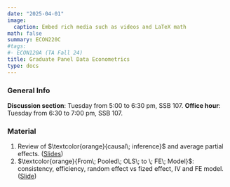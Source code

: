 ```yaml
---
date: "2025-04-01"
image:
  caption: Embed rich media such as videos and LaTeX math
math: false
summary: ECON220C
#tags:
#- ECON120A (TA Fall 24)
title: Graduate Panel Data Econometrics
type: docs
---
```

### General Info 
__Discussion section__: Tuesday from 5:00 to 6:30 pm, SSB 107. __Office hour__: Tuesday from 6:30 to 7:00 pm, SSB 107. 

### Material 
1. Review of $\textcolor{orange}{causal\; inference}$ and average partial effects. ([Slides](https://lapobini.github.io/discussion/ECON220C_spring25/ds1.pdf))
2. $\textcolor{orange}{From\; Pooled\; OLS\; to \; FE\; Model}$: consistency, efficiency, random effect vs fized effect, IV and FE model. ([Slide](https://lapobini.github.io/discussion/ECON220C_spring25/ds2.pdf))
